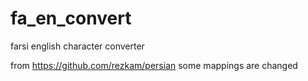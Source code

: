 # fa_en_convert
farsi english character converter

from https://github.com/rezkam/persian
some mappings are changed

